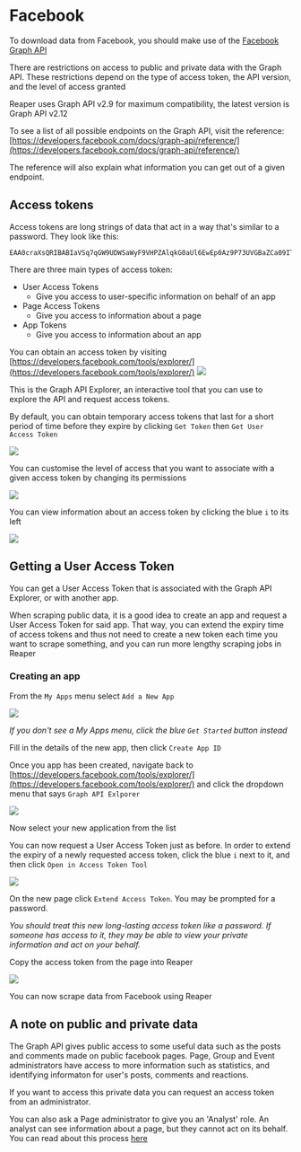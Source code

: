 # Facebook
To download data from Facebook, you should make use of the [Facebook Graph API](https://developers.facebook.com/docs/graph-api)

There are restrictions on access to public and private data with the Graph API. These restrictions depend on the type of access token, the API version, and the level of access granted

Reaper uses Graph API v2.9 for maximum compatibility, the latest version is Graph API v2.12

To see a list of all possible endpoints on the Graph API, visit the reference: [https://developers.facebook.com/docs/graph-api/reference/](https://developers.facebook.com/docs/graph-api/reference/)

The reference will also explain what information you can get out of a given endpoint.

## Access tokens
Access tokens are long strings of data that act in a way that's similar to a password. They look like this:

```
EAA0craXsQRIBABIaVSq7qGW9UDWSaWyF9VHPZAlqkG0aUl6EwEp0Az9P73UVGBaZCa09ITPLdg6l8vSaB3P0V1a6VZC9LeZCPhvIu6kaD0iyrCGKakY90msilmZClssu1aPutSMmUs0ibYF7ErIuNCr4ZizbRLiuBZCxXYP7i7Qycim2PREc0i3FuW6QOTaZCcuU4lZC0sbwiyFgZDZD
```

There are three main types of access token:
- User Access Tokens
    - Give you access to user-specific information on behalf of an app
- Page Access Tokens
    - Give you access to information about a page
- App Tokens
    - Give you access to information about an app
    
You can obtain an access token by visiting [https://developers.facebook.com/tools/explorer/](https://developers.facebook.com/tools/explorer/)
![](images/facebook1.png)

This is the Graph API Explorer, an interactive tool that you can use to explore the API and request access tokens.

By default, you can obtain temporary access tokens that last for a short period of time before they expire by clicking `Get Token` then `Get User Access Token`

![](images/facebook2.png)

You can customise the level of access that you want to associate with a given access token by changing its permissions

![](images/facebook3.png)

You can view information about an access token by clicking the blue `i` to its left

![](images/facebook4.png)

## Getting a User Access Token
You can get a User Access Token that is associated with the Graph API Explorer, or with another app.

When scraping public data, it is a good idea to create an app and request a User Access Token for said app. That way, you can extend the expiry time of access tokens and thus not need to create a new token each time you want to scrape something, and you can run more lengthy scraping jobs in Reaper

### Creating an app
From the `My Apps` menu select `Add a New App`

![](images/facebook5.png)

*If you don't see a My Apps menu, click the blue `Get Started` button instead*

Fill in the details of the new app, then click `Create App ID`

Once you app has been created, navigate back to [https://developers.facebook.com/tools/explorer/](https://developers.facebook.com/tools/explorer/) and click the dropdown menu that says `Graph API Exlporer`

![](images/facebook6.png)

Now select your new application from the list

You can now request a User Access Token just as before. In order to extend the expiry of a newly requested access token, click the blue `i` next to it, and then click `Open in Access Token Tool`

![](images/facebook7.png)

On the new page click `Extend Access Token`. You may be prompted for a password.

<i>You should treat this new long-lasting access token like a password. If someone has access to it, they may be able to view your private information and act on your behalf.</i>

Copy the access token from the page into Reaper

![](images/facebook8.png)

You can now scrape data from Facebook using Reaper

## A note on public and private data

The Graph API gives public access to some useful data such as the posts and comments made on public facebook pages. Page, Group and Event administrators have access to more information such as statistics, and identifying informaton for user's posts, comments and reactions.

If you want to access this private data you can request an access token from an administrator.

You can also ask a Page administrator to give you an 'Analyst' role. An analyst can see information about a page, but they cannot act on its behalf. You can read about this process [here](https://blogs.constantcontact.com/facebook-page-admin-roles/)
